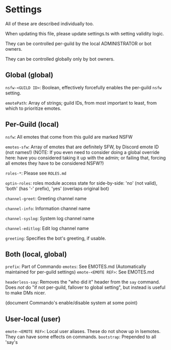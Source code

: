 # Settings

All of these are described individually too.

When updating this file, please update settings.ts with setting validity logic.

They can be controlled per-guild by the local ADMINISTRATOR or bot owners.

They can be controlled globally only by bot owners.

## Global (global)

`nsfw-<GUILD ID>`: Boolean, effectively forcefully enables the per-guild `nsfw` setting.

`emotePath`: Array of strings; guild IDs, from most important to least, from which to prioritize emotes.

## Per-Guild (local)

`nsfw`: All emotes that come from this guild are marked NSFW

`emotes-sfw`: Array of emotes that are definitely SFW, by Discord emote ID (not names!)
 (NOTE: If you even need to consider doing a global override here:
  have you considered taking it up with the admin;
  or failing that, forcing all emotes they have to be considered NSFW?)

`roles-*`: Please see `ROLES.md`

`optin-roles`: roles module access state for side-by-side:
 'no' (not valid), 'both' (has '-' prefix), 'yes' (overlaps original bot)

`channel-greet`: Greeting channel name

`channel-info`: Information channel name

`channel-syslog`: System log channel name

`channel-editlog`: Edit log channel name

`greeting`: Specifies the bot's greeting, if usable.

## Both (local, global)

`prefix`: Part of Commando
`emotes`: See EMOTES.md (Automatically maintained for per-guild settings)
`emote-<EMOTE REF>`: See EMOTES.md

`headerless-say`: Removes the "who did it" header from the `say` command.
 Does *not* do "if not per-guild, fallover to global setting", but instead is useful to make DMs nicer.

(document Commando's enable/disable system at some point)

## User-local (user)

`emote-<EMOTE REF>`: Local user aliases. These do not show up in lsemotes. They can have some effects on commands.
`bootstrap`: Prepended to all 'say's
